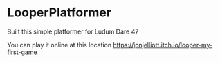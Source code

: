 # LooperPlatformer

Built this simple platformer for Ludum Dare 47

You can play it online at this location https://jonjelliott.itch.io/looper-my-first-game
